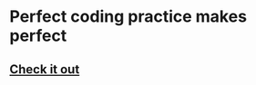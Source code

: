 # Perfect coding practice makes perfect

## [Check it out](https://mark-eugene-barasu.github.io/Practice-184/)
